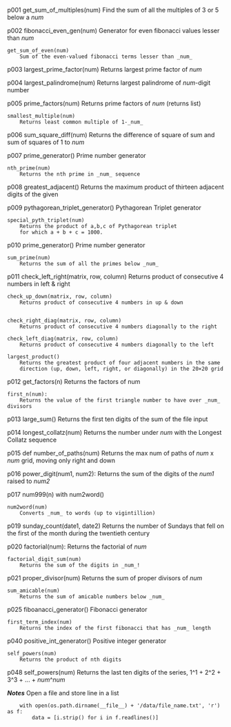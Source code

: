 p001
    get_sum_of_multiples(num)
        Find the sum of all the multiples of 3 or 5 below a _num_

p002
    fibonacci_even_gen(num)
        Generator for even fibonacci values lesser than _num_
    
    get_sum_of_even(num)
        Sum of the even-valued fibonacci terms lesser than _num_

p003
    largest_prime_factor(num)
        Returns largest prime factor of _num_

p004
    largest_palindrome(num)
        Returns largest palindrome of _num_-digit number

p005
    prime_factors(num)
        Returns prime factors of _num_ (returns list)
    
    smallest_multiple(num)
        Returns least common multiple of 1-_num_

p006
    sum_square_diff(num)
        Returns the difference of square of sum and sum of squares of 1 to _num_

p007
    prime_generator()
        Prime number generator

    nth_prime(num)
        Returns the nth prime in _num_ sequence

p008
    greatest_adjacent()
        Returns the maximum product of thirteen adjacent digits of the given

p009
    pythagorean_triplet_generator()
        Pythagorean Triplet generator

    special_pyth_triplet(num)
        Returns the product of a,b,c of Pythagorean triplet 
        for which a + b + c = 1000.

p010
    prime_generator()
        Prime number generator
    
    sum_prime(num)
        Returns the sum of all the primes below _num_

p011
    check_left_right(matrix, row, column)
        Returns product of consecutive 4 numbers in left & right

    check_up_down(matrix, row, column)
        Returns product of consecutive 4 numbers in up & down
    

    check_right_diag(matrix, row, column)
        Returns product of consecutive 4 numbers diagonally to the right
    
    check_left_diag(matrix, row, column)
        Returns product of consecutive 4 numbers diagonally to the left

    largest_product()
        Returns the greatest product of four adjacent numbers in the same 
        direction (up, down, left, right, or diagonally) in the 20×20 grid

p012
    get_factors(n)
        Returns the factors of num

    first_n(num):
        Returns the value of the first triangle number to have over _num_ divisors

p013
    large_sum()
        Returns the first ten digits of the sum of the file input

p014
    longest_collatz(num)
        Returns the number under _num_ with the Longest Collatz sequence

p015
    def number_of_paths(num)
        Returns the max num of paths of _num_ x _num_ grid, moving only right and down

p016
    power_digit(num1, num2):
        Returns the sum of the digits of the _num1_ raised to _num2_
    
p017
    num999(n)
        with num2word()

    num2word(num)
        Converts _num_ to words (up to vigintillion)

p019
    sunday_count(date1, date2)
        Returns the number of Sundays that fell on the first of the month during the twentieth century 

p020
    factorial(num):
        Returns the factorial of _num_

    factorial_digit_sum(num)
        Returns the sum of the digits in _num_!

p021
    proper_divisor(num)
        Returns the sum of proper divisors of _num_

    sum_amicable(num)
        Returns the sum of amicable numbers below _num_

p025
    fiboanacci_generator()
        Fibonacci generator
    
    first_term_index(num)
        Returns the index of the first fibonacci that has _num_ length

p040
    positive_int_generator()
        Positive integer generator
   
    self_powers(num)
        Returns the product of nth digits

p048
    self_powers(num)
        Returns the last ten digits of the series, 
        1^1 + 2^2 + 3^3 + ... + _num_^_num_

***Notes***
Open a file and store line in a list
```
    with open(os.path.dirname(__file__) + '/data/file_name.txt', 'r') as f:
        data = [i.strip() for i in f.readlines()]
```

